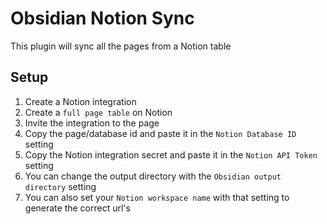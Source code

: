 # Obsidian Notion Sync

This plugin will sync all the pages from a Notion table

## Setup

1. Create a Notion integration
1. Create a `full page table` on Notion
1. Invite the integration to the page
1. Copy the page/database id and paste it in the `Notion Database ID` setting
1. Copy the Notion integration secret and paste it in the `Notion API Token` setting
1. You can change the output directory with the `Obsidian output directory` setting
1. You can also set your `Notion workspace name` with that setting to generate the correct url's
